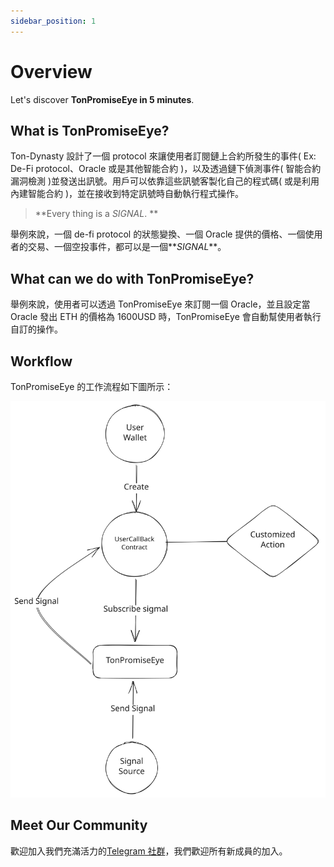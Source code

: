 ```yaml
---
sidebar_position: 1
---
```


# Overview

Let's discover **TonPromiseEye in 5 minutes**.

## What is TonPromiseEye?

Ton-Dynasty 設計了一個 protocol 來讓使用者訂閱鏈上合約所發生的事件( Ex: De-Fi protocol、Oracle 或是其他智能合約 )，以及透過鏈下偵測事件( 智能合約漏洞檢測 )並發送出訊號。用戶可以依靠這些訊號客製化自己的程式碼( 或是利用內建智能合約 )，並在接收到特定訊號時自動執行程式操作。

> **Every thing is a _SIGNAL_. **

舉例來說，一個 de-fi protocol 的狀態變換、一個 Oracle 提供的價格、一個使用者的交易、一個空投事件，都可以是一個**_SIGNAL_**。

## What can we do with TonPromiseEye?

舉例來說，使用者可以透過 TonPromiseEye 來訂閱一個 Oracle，並且設定當 Oracle 發出 ETH 的價格為 1600USD 時，TonPromiseEye 會自動幫使用者執行自訂的操作。

## Workflow

TonPromiseEye 的工作流程如下圖所示：

![TonPromiseEye Workflow](/img/tonpromiseeye-workflow.svg)

## Meet Our Community

歡迎加入我們充滿活力的[Telegram 社群](https://t.me/+5affnJVZV4I4MTI1)，我們歡迎所有新成員的加入。
